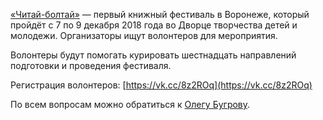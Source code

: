 [«Читай-болтай»](https://vk.com/bookfestvrn) — первый книжный фестиваль в Воронеже, который пройдёт с 7 по 9 декабря 2018 года во Дворце творчества детей и молодежи. Организаторы ищут волонтеров для мероприятия.

Волонтеры будут помогать курировать шестнадцать направлений подготовки и проведения фестиваля.

Регистрация волонтеров: [https://vk.cc/8z2ROq](https://vk.cc/8z2ROq)

По всем вопросам можно обратиться к [Олегу Бугрову](https://vk.com/oleg_bugrov).